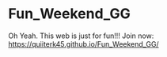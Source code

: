 # Fun_Weekend_GG
Oh Yeah. This web is just for fun!!!
Join now: https://quiiterk45.github.io/Fun_Weekend_GG/
